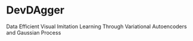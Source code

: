 # DevDAgger
Data Efficient Visual Imitation Learning Through Variational Autoencoders and Gaussian Process
